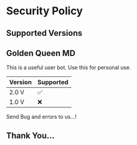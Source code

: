 # Security Policy

## Supported Versions

## Golden Queen MD 

This is a useful user bot.
Use this for personal use.

| Version | Supported          |
| ------- | ------------------ |
| 2.0 V   | :white_check_mark: |
| 1.0 V    | :x:                |

Send Bug and errors to us...! 

## Thank You...
